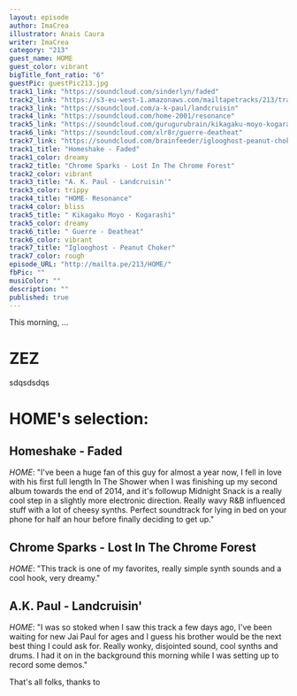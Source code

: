 ```yaml
---
layout: episode
author: ImaCrea
illustrator: Anais Caura
writer: ImaCrea
category: "213"
guest_name: HOME
guest_color: vibrant
bigTitle_font_ratio: "6"
guestPic: guestPic213.jpg
track1_link: "https://soundcloud.com/sinderlyn/faded"
track2_link: "https://s3-eu-west-1.amazonaws.com/mailtapetracks/213/track2.mp3"
track3_link: "https://soundcloud.com/a-k-paul/landcruisin"
track4_link: "https://soundcloud.com/home-2001/resonance"
track5_link: "https://soundcloud.com/gurugurubrain/kikagaku-moyo-kogarashi"
track6_link: "https://soundcloud.com/xlr8r/guerre-deatheat"
track7_link: "https://soundcloud.com/brainfeeder/iglooghost-peanut-choker"
track1_title: "Homeshake - Faded"
track1_color: dreamy
track2_title: "Chrome Sparks - Lost In The Chrome Forest"
track2_color: vibrant
track3_title: "A. K. Paul - Landcruisin'"
track3_color: trippy
track4_title: "HOME- Resonance"
track4_color: bliss
track5_title: " Kikagaku Moyo - Kogarashi"
track5_color: dreamy
track6_title: " Guerre - Deatheat"
track6_color: vibrant
track7_title: "Iglooghost - Peanut Choker"
track7_color: rough
episode_URL: "http://mailta.pe/213/HOME/"
fbPic: ""
musiColor: ""
description: ""
published: true
---
```


<p id="introduction">This morning, ...</p>

# ZEZ

sdqsdsdqs
 
# HOME's selection:

## Homeshake - Faded
_HOME_: "I've been a huge fan of this guy for almost a year now, I fell in love with his first full length In The Shower when I was finishing up my second album towards the end of 2014, and it's followup Midnight Snack is a really cool step in a slightly more electronic direction. Really wavy R&B influenced stuff with a lot of cheesy synths. Perfect soundtrack for lying in bed on your phone for half an hour before finally deciding to get up."

## Chrome Sparks - Lost In The Chrome Forest
_HOME_: "This track is one of my favorites, really simple synth sounds and a cool hook, very dreamy."

## A.K. Paul - Landcruisin'
_HOME_: "I was so stoked when I saw this track a few days ago, I've been waiting for new Jai Paul for ages and I guess his brother would be the next best thing I could ask for. Really wonky, disjointed sound, cool synths and drums. I had it on in the background this morning while I was setting up to record some demos."


<p id="outroduction">
That's all folks, thanks to </p>
